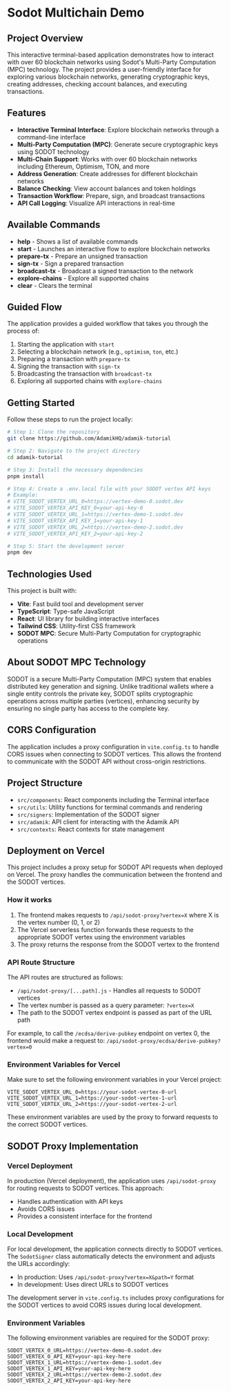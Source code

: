 # Sodot Multichain Demo

## Project Overview

This interactive terminal-based application demonstrates how to interact with over 60 blockchain networks using Sodot's Multi-Party Computation (MPC) technology. The project provides a user-friendly interface for exploring various blockchain networks, generating cryptographic keys, creating addresses, checking account balances, and executing transactions.

## Features

- **Interactive Terminal Interface**: Explore blockchain networks through a command-line interface
- **Multi-Party Computation (MPC)**: Generate secure cryptographic keys using SODOT technology
- **Multi-Chain Support**: Works with over 60 blockchain networks including Ethereum, Optimism, TON, and more
- **Address Generation**: Create addresses for different blockchain networks
- **Balance Checking**: View account balances and token holdings
- **Transaction Workflow**: Prepare, sign, and broadcast transactions
- **API Call Logging**: Visualize API interactions in real-time

## Available Commands

- **help** - Shows a list of available commands
- **start** - Launches an interactive flow to explore blockchain networks
- **prepare-tx** - Prepare an unsigned transaction
- **sign-tx** - Sign a prepared transaction
- **broadcast-tx** - Broadcast a signed transaction to the network
- **explore-chains** - Explore all supported chains
- **clear** - Clears the terminal

## Guided Flow

The application provides a guided workflow that takes you through the process of:

1. Starting the application with `start`
2. Selecting a blockchain network (e.g., `optimism`, `ton`, etc.)
3. Preparing a transaction with `prepare-tx`
4. Signing the transaction with `sign-tx`
5. Broadcasting the transaction with `broadcast-tx`
6. Exploring all supported chains with `explore-chains`

## Getting Started

Follow these steps to run the project locally:

```sh
# Step 1: Clone the repository
git clone https://github.com/AdamikHQ/adamik-tutorial

# Step 2: Navigate to the project directory
cd adamik-tutorial

# Step 3: Install the necessary dependencies
pnpm install

# Step 4: Create a .env.local file with your SODOT vertex API keys
# Example:
# VITE_SODOT_VERTEX_URL_0=https://vertex-demo-0.sodot.dev
# VITE_SODOT_VERTEX_API_KEY_0=your-api-key-0
# VITE_SODOT_VERTEX_URL_1=https://vertex-demo-1.sodot.dev
# VITE_SODOT_VERTEX_API_KEY_1=your-api-key-1
# VITE_SODOT_VERTEX_URL_2=https://vertex-demo-2.sodot.dev
# VITE_SODOT_VERTEX_API_KEY_2=your-api-key-2

# Step 5: Start the development server
pnpm dev
```

## Technologies Used

This project is built with:

- **Vite**: Fast build tool and development server
- **TypeScript**: Type-safe JavaScript
- **React**: UI library for building interactive interfaces
- **Tailwind CSS**: Utility-first CSS framework
- **SODOT MPC**: Secure Multi-Party Computation for cryptographic operations

## About SODOT MPC Technology

SODOT is a secure Multi-Party Computation (MPC) system that enables distributed key generation and signing. Unlike traditional wallets where a single entity controls the private key, SODOT splits cryptographic operations across multiple parties (vertices), enhancing security by ensuring no single party has access to the complete key.

## CORS Configuration

The application includes a proxy configuration in `vite.config.ts` to handle CORS issues when connecting to SODOT vertices. This allows the frontend to communicate with the SODOT API without cross-origin restrictions.

## Project Structure

- `src/components`: React components including the Terminal interface
- `src/utils`: Utility functions for terminal commands and rendering
- `src/signers`: Implementation of the SODOT signer
- `src/adamik`: API client for interacting with the Adamik API
- `src/contexts`: React contexts for state management

## Deployment on Vercel

This project includes a proxy setup for SODOT API requests when deployed on Vercel. The proxy handles the communication between the frontend and the SODOT vertices.

### How it works

1. The frontend makes requests to `/api/sodot-proxy?vertex=X` where X is the vertex number (0, 1, or 2)
2. The Vercel serverless function forwards these requests to the appropriate SODOT vertex using the environment variables
3. The proxy returns the response from the SODOT vertex to the frontend

### API Route Structure

The API routes are structured as follows:

- `/api/sodot-proxy/[...path].js` - Handles all requests to SODOT vertices
- The vertex number is passed as a query parameter: `?vertex=X`
- The path to the SODOT vertex endpoint is passed as part of the URL path

For example, to call the `/ecdsa/derive-pubkey` endpoint on vertex 0, the frontend would make a request to:
`/api/sodot-proxy/ecdsa/derive-pubkey?vertex=0`

### Environment Variables for Vercel

Make sure to set the following environment variables in your Vercel project:

```
VITE_SODOT_VERTEX_URL_0=https://your-sodot-vertex-0-url
VITE_SODOT_VERTEX_URL_1=https://your-sodot-vertex-1-url
VITE_SODOT_VERTEX_URL_2=https://your-sodot-vertex-2-url
```

These environment variables are used by the proxy to forward requests to the correct SODOT vertices.

## SODOT Proxy Implementation

### Vercel Deployment

In production (Vercel deployment), the application uses `/api/sodot-proxy` for routing requests to SODOT vertices. This approach:

- Handles authentication with API keys
- Avoids CORS issues
- Provides a consistent interface for the frontend

### Local Development

For local development, the application connects directly to SODOT vertices. The `SodotSigner` class automatically detects the environment and adjusts the URLs accordingly:

- In production: Uses `/api/sodot-proxy?vertex=X&path=Y` format
- In development: Uses direct URLs to SODOT vertices

The development server in `vite.config.ts` includes proxy configurations for the SODOT vertices to avoid CORS issues during local development.

### Environment Variables

The following environment variables are required for the SODOT proxy:

```
SODOT_VERTEX_0_URL=https://vertex-demo-0.sodot.dev
SODOT_VERTEX_0_API_KEY=your-api-key-here
SODOT_VERTEX_1_URL=https://vertex-demo-1.sodot.dev
SODOT_VERTEX_1_API_KEY=your-api-key-here
SODOT_VERTEX_2_URL=https://vertex-demo-2.sodot.dev
SODOT_VERTEX_2_API_KEY=your-api-key-here
```
